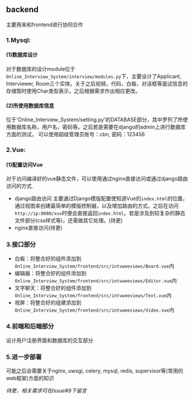 ## backend
主要用来和frontend进行协同合作
### 1.Mysql: 
#### (1)数据库设计
对于数据库的设计module位于`Online_Interview_System/interview/modules.py`下，主要设计了Applicant, Interviewer, Room三个实体。关于之后视频，代码，白板，对话框等面试信息的存储暂时使用Char类型表示，之后根据需求作出相应更改。
#### (2)所使用数据库信息
位于'Online_Interview_System/setting.py'的DATABASE部分，其中罗列了所使用数据库名称，用户名，密码等。之后若是需要在django的admin上进行数据库方面的测试， 可以使用超级管理员账号：cbn, 密码：123456
### 2.Vue: 
#### (1)配置访问Vue
对于访问编译好的vue静态文件，可以使用通过nginx直接访问或通过django路由访问的方式.
- django路由访问
主要通过Django模版配置使知道Vue的`index.html`的位置，通过视图来创建最简单的模版控制器，以及增加路由的方式。之后在访问`http://ip:8080/xxx`时便会直接返回`index.html`。若是涉及到较复杂的静态文件部分(css样式等)，还需做其它处理。(待更)
- nginx直接访问(待更)

### 3.接口部分
- 白板：将整合好的组件添加到`Online_Interview_System/frontend/src/intvweeviews/Board.vue`内
- 编辑器：将整合好的组件添加到`Online_Interview_System/frontend/src/intvweeviews/Editor.vue`内
- 文字聊天：将整合好的组件添加到`Online_Interview_System/frontend/src/intvweeviews/Text.vue`内
- 视屏：将整合好的组建添加到`Online_Interview_System/frontend/src/intvweeviews/Video.vue`内
### 4.前端和后端部分
设计用户注册界面和数据库的交互部分
### 5.进一步部署
可能之后会需要关于nginx, uwsgi, celery, mysql, redis, supervisor等(常用的web框架)方面的知识

<I>待更，相关需求可在Issue#9下留言</I>
